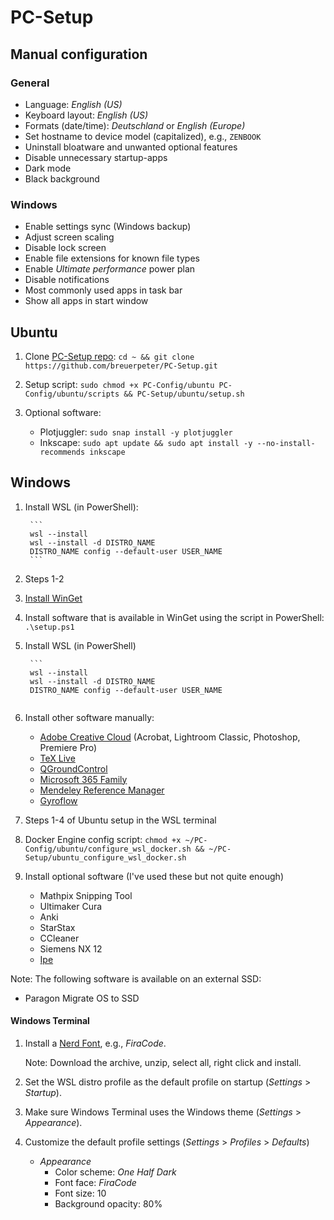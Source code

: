 # PC-Setup

## Manual configuration

### General

- Language: *English (US)*
- Keyboard layout: *English (US)*
- Formats (date/time): *Deutschland* or *English (Europe)*
- Set hostname to device model (capitalized), e.g., `ZENBOOK`
- Uninstall bloatware and unwanted optional features
- Disable unnecessary startup-apps
- Dark mode
- Black background

### Windows

- Enable settings sync (Windows backup)
- Adjust screen scaling
- Disable lock screen
- Enable file extensions for known file types
- Enable *Ultimate performance* power plan
- Disable notifications
- Most commonly used apps in task bar
- Show all apps in start window

## Ubuntu

1. Clone [PC-Setup repo](https://github.com/breuerpeter/PC-Setup): `cd ~ && git clone https://github.com/breuerpeter/PC-Setup.git`
2. Setup script: `sudo chmod +x PC-Config/ubuntu PC-Config/ubuntu/scripts && PC-Setup/ubuntu/setup.sh`
3. Optional software:

	- Plotjuggler: `sudo snap install -y plotjuggler`
	- Inkscape: `sudo apt update && sudo apt install -y --no-install-recommends inkscape`

## Windows

1. Install WSL (in PowerShell):

        ```
        wsl --install
        wsl --install -d DISTRO_NAME
        DISTRO_NAME config --default-user USER_NAME
        ```
2. Steps 1-2
1. [Install WinGet](https://learn.microsoft.com/en-us/windows/package-manager/winget/)
2. Install software that is available in WinGet using the script in PowerShell: `.\setup.ps1`
3. Install WSL (in PowerShell)

        ```
        wsl --install
        wsl --install -d DISTRO_NAME
        DISTRO_NAME config --default-user USER_NAME
	```

3. Install other software manually:

    - [Adobe Creative Cloud](https://apps.microsoft.com/store/detail/XPDLPKWG9SW2WD?ocid=pdpshare) (Acrobat, Lightroom Classic, Photoshop, Premiere Pro)
    - [TeX Live](https://tug.org/texlive/windows.html)
    - [QGroundControl](https://docs.qgroundcontrol.com/master/en/qgc-user-guide/getting_started/download_and_install.html)
    - [Microsoft 365 Family](https://apps.microsoft.com/detail/cfq7ttc0k5dm)
    - [Mendeley Reference Manager](https://www.mendeley.com/download-reference-manager/windows)
    - [Gyroflow](https://apps.microsoft.com/detail/9nzg7t0jcg9h)


5. Steps 1-4 of Ubuntu setup in the WSL terminal
6. Docker Engine config script: `chmod +x ~/PC-Config/ubuntu/configure_wsl_docker.sh && ~/PC-Setup/ubuntu_configure_wsl_docker.sh`

6. Install optional software (I've used these but not quite enough)

    - Mathpix Snipping Tool
    - Ultimaker Cura
    - Anki
    - StarStax
    - CCleaner
    - Siemens NX 12
    - [Ipe](https://ipe.otfried.org)

Note: The following software is available on an external SSD:
- Paragon Migrate OS to SSD

#### Windows Terminal

1. Install a [Nerd Font](https://www.nerdfonts.com/font-downloads), e.g., *FiraCode*.

    Note: Download the archive, unzip, select all, right click and install.
2. Set the WSL distro profile as the default profile on startup (*Settings* > *Startup*).
3. Make sure Windows Terminal uses the Windows theme (*Settings* > *Appearance*).
4. Customize the default profile settings (*Settings* > *Profiles* > *Defaults*)
    - *Appearance*
        - Color scheme: *One Half Dark* 
        - Font face: *FiraCode*
        - Font size: 10
        - Background opacity: 80%

